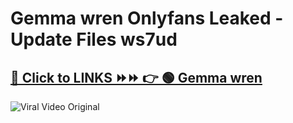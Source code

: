 
 # Gemma wren Onlyfans Leaked - Update Files ws7ud

## <h2><a href="https://clipsfans.com/Gemma_wren&ref=git">🔗 Click to LINKS ⏩⏩ 👉 🟢 Gemma wren </a></h2>

<a href="https://clipsfans.com/Gemma_wren&ref=git" rel="nofollow" data-target="animated-image.originalLink"><img src="https://i.ibb.co.com/xMMVF88/686577567.gif" alt="Viral Video Original" style="max-width: 100%; display: inline-block;" data-target="animated-image.originalImage"></a>

